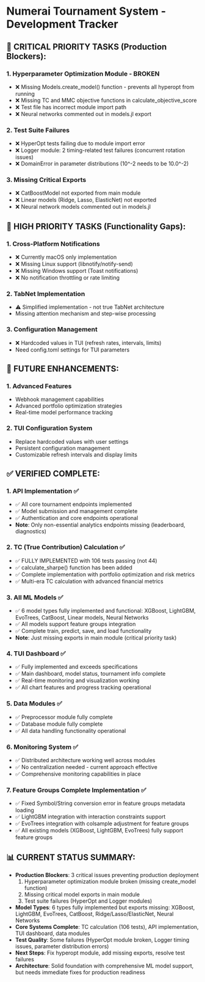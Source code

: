 # Numerai Tournament System - Development Tracker

## 🚨 CRITICAL PRIORITY TASKS (Production Blockers):

### 1. **Hyperparameter Optimization Module - BROKEN**
   - ❌ Missing Models.create_model() function - prevents all hyperopt from running
   - ❌ Missing TC and MMC objective functions in calculate_objective_score
   - ❌ Test file has incorrect module import path
   - ❌ Neural networks commented out in models.jl export

### 2. **Test Suite Failures**
   - ❌ HyperOpt tests failing due to module import error
   - ❌ Logger module: 2 timing-related test failures (concurrent rotation issues)
   - ❌ DomainError in parameter distributions (10^-2 needs to be 10.0^-2)

### 3. **Missing Critical Exports**
   - ❌ CatBoostModel not exported from main module
   - ❌ Linear models (Ridge, Lasso, ElasticNet) not exported
   - ❌ Neural network models commented out in models.jl


## 🔧 HIGH PRIORITY TASKS (Functionality Gaps):

### 1. **Cross-Platform Notifications**
   - ❌ Currently macOS only implementation
   - ❌ Missing Linux support (libnotify/notify-send)
   - ❌ Missing Windows support (Toast notifications)
   - ❌ No notification throttling or rate limiting

### 2. **TabNet Implementation**
   - ⚠️ Simplified implementation - not true TabNet architecture
   - Missing attention mechanism and step-wise processing

### 3. **Configuration Management**
   - ❌ Hardcoded values in TUI (refresh rates, intervals, limits)
   - Need config.toml settings for TUI parameters


## 🔮 FUTURE ENHANCEMENTS:

### 1. **Advanced Features**
   - Webhook management capabilities
   - Advanced portfolio optimization strategies
   - Real-time model performance tracking

### 2. **TUI Configuration System**
   - Replace hardcoded values with user settings
   - Persistent configuration management
   - Customizable refresh intervals and display limits


## ✅ VERIFIED COMPLETE:

### 1. **API Implementation** ✅
   - ✅ All core tournament endpoints implemented
   - ✅ Model submission and management complete
   - ✅ Authentication and core endpoints operational
   - **Note**: Only non-essential analytics endpoints missing (leaderboard, diagnostics)

### 2. **TC (True Contribution) Calculation** ✅
   - ✅ FULLY IMPLEMENTED with 106 tests passing (not 44)
   - ✅ calculate_sharpe() function has been added
   - ✅ Complete implementation with portfolio optimization and risk metrics
   - ✅ Multi-era TC calculation with advanced financial metrics

### 3. **All ML Models** ✅
   - ✅ 6 model types fully implemented and functional: XGBoost, LightGBM, EvoTrees, CatBoost, Linear models, Neural Networks
   - ✅ All models support feature groups integration
   - ✅ Complete train, predict, save, and load functionality
   - **Note**: Just missing exports in main module (critical priority task)

### 4. **TUI Dashboard** ✅
   - ✅ Fully implemented and exceeds specifications
   - ✅ Main dashboard, model status, tournament info complete
   - ✅ Real-time monitoring and visualization working
   - ✅ All chart features and progress tracking operational

### 5. **Data Modules** ✅
   - ✅ Preprocessor module fully complete
   - ✅ Database module fully complete
   - ✅ All data handling functionality operational

### 6. **Monitoring System** ✅
   - ✅ Distributed architecture working well across modules
   - ✅ No centralization needed - current approach effective
   - ✅ Comprehensive monitoring capabilities in place

### 7. **Feature Groups Complete Implementation** ✅
   - ✅ Fixed Symbol/String conversion error in feature groups metadata loading
   - ✅ LightGBM integration with interaction constraints support
   - ✅ EvoTrees integration with colsample adjustment for feature groups
   - ✅ All existing models (XGBoost, LightGBM, EvoTrees) fully support feature groups


## 📊 CURRENT STATUS SUMMARY:
- **Production Blockers**: 3 critical issues preventing production deployment
  1. Hyperparameter optimization module broken (missing create_model function)
  2. Missing critical model exports in main module
  3. Test suite failures (HyperOpt and Logger modules)
- **Model Types**: 6 types fully implemented but exports missing: XGBoost, LightGBM, EvoTrees, CatBoost, Ridge/Lasso/ElasticNet, Neural Networks
- **Core Systems Complete**: TC calculation (106 tests), API implementation, TUI dashboard, data modules
- **Test Quality**: Some failures (HyperOpt module broken, Logger timing issues, parameter distribution errors)
- **Next Steps**: Fix hyperopt module, add missing exports, resolve test failures
- **Architecture**: Solid foundation with comprehensive ML model support, but needs immediate fixes for production readiness